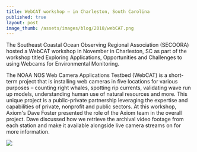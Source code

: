 ```yaml
---
title: WebCAT workshop – in Charleston, South Carolina
published: true
layout: post
image_thumb: /assets/images/blog/2018/webCAT.png
---
```


The Southeast Coastal Ocean Observing Regional Association (SECOORA) hosted a WebCAT workshop in November in Charleston, SC 
as part of the workshop titled Exploring Applications, Opportunities and Challenges to using Webcams for Environmental Monitoring. 

The NOAA NOS Web Camera Applications Testbed (WebCAT) is a short-term project that is installing web cameras in five locations 
for various purposes – counting right whales, spotting rip currents, validating wave run up models, 
understanding human use of natural resources and more. This unique project is a public-private partnership 
leveraging the expertise and capabilities of private, nonprofit and public sectors. At this workshop, Axiom's Dave Foster 
presented the role of the Axiom team in the overall project. Dave discussed how we retrieve the archival video footage from 
each station and make it available alongside live camera streams on <a href="https://secoora.org/webcat/"> </a> for more information.

<img src="/axiom-data-science.github.io/assets/images/blog/2018/webCAT.png" class="img-responsive center-block"/>
